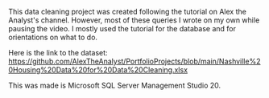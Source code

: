 This data cleaning project was created following the tutorial on Alex the Analyst's channel. 
However, most of these queries I wrote on my own while pausing the video. I mostly used the tutorial for the database and for orientations on what to do.

Here is the link to the dataset: https://github.com/AlexTheAnalyst/PortfolioProjects/blob/main/Nashville%20Housing%20Data%20for%20Data%20Cleaning.xlsx

This was made is Microsoft SQL Server Management Studio 20.

